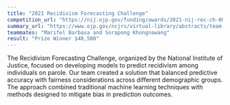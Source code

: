 ```yaml
---
title: "2021 Recidivism Forecasting Challenge"
competition_url: "https://nij.ojp.gov/funding/awards/2021-nij-rec-ch-0020"
summary_url: "https://www.ojp.gov/ncjrs/virtual-library/abstracts/team-mattmarifelsora-nij-recidivism-forecasting-challenge-report"
teammates: "Marifel Barbasa and Sorapong Khongnawang"
result: "Prize Winner $48,500"
---
```


The Recidivism Forecasting Challenge, organized by the National Institute of Justice, focused on developing models to predict recidivism among individuals on parole. Our team created a solution that balanced predictive accuracy with fairness considerations across different demographic groups. The approach combined traditional machine learning techniques with methods designed to mitigate bias in prediction outcomes. 